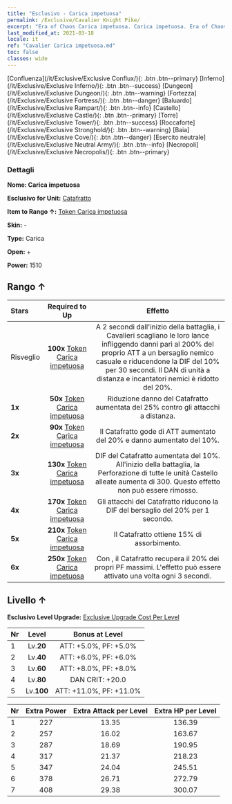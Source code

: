 ```yaml
---
title: "Esclusivo - Carica impetuosa"
permalink: /Exclusive/Cavalier Knight Pike/
excerpt: "Era of Chaos Carica impetuosa. Carica impetuosa. Era of Chaos Esclusivo Carica impetuosa. Catafratto Esclusivo."
last_modified_at: 2021-03-18
locale: it
ref: "Cavalier Carica impetuosa.md"
toc: false
classes: wide
---
```

 [Confluenza](/it/Exclusive/Exclusive Conflux/){: .btn .btn--primary} [Inferno](/it/Exclusive/Exclusive Inferno/){: .btn .btn--success} [Dungeon](/it/Exclusive/Exclusive Dungeon/){: .btn .btn--warning} [Fortezza](/it/Exclusive/Exclusive Fortress/){: .btn .btn--danger} [Baluardo](/it/Exclusive/Exclusive Rampart/){: .btn .btn--info} [Castello](/it/Exclusive/Exclusive Castle/){: .btn .btn--primary} [Torre](/it/Exclusive/Exclusive Tower/){: .btn .btn--success} [Roccaforte](/it/Exclusive/Exclusive Stronghold/){: .btn .btn--warning} [Baia](/it/Exclusive/Exclusive Cove/){: .btn .btn--danger} [Esercito neutrale](/it/Exclusive/Exclusive Neutral Army/){: .btn .btn--info} [Necropoli](/it/Exclusive/Exclusive Necropolis/){: .btn .btn--primary} 

### Dettagli
 **Nome: Carica impetuosa** 

 **Esclusivo for Unit:** [Catafratto](/it/units/Cavalier/) 

 **Item to Rango ↑:** [Token Carica impetuosa](/it/Items/con_916/)

 **Skin:** -

 **Type:** Carica

 **Open:** +

 **Power:** 1510

## Rango ↑

  |     Stars    |  Required to Up | Effetto |
  |:-------------|:---------------:|:---------------:|
  |  Risveglio  | **100x** [Token Carica impetuosa](/it/Items/con_916/) | <Giavellotto paralizzante> A 2 secondi dall'inizio della battaglia, i Cavalieri scagliano le loro lance infliggendo danni pari al 200% del proprio ATT a un bersaglio nemico casuale e riducendone la DIF del 10% per 30 secondi. Il DAN di unità a distanza e incantatori nemici è ridotto del 20%. |
  | **1x** <i class="fas fa-star"/> | **50x** [Token Carica impetuosa](/it/Items/con_916/) | Riduzione danno del Catafratto aumentata del 25% contro gli attacchi a distanza. |
  | **2x** <i class="fas fa-star"/> | **90x** [Token Carica impetuosa](/it/Items/con_916/) | Il Catafratto gode di ATT aumentato del 20% e danno aumentato del 10%. |
  | **3x** <i class="fas fa-star"/> | **130x** [Token Carica impetuosa](/it/Items/con_916/) | DIF del Catafratto aumentata del 10%. All'inizio della battaglia, la Perforazione di tutte le unità Castello alleate aumenta di 300. Questo effetto non può essere rimosso. |
  | **4x** <i class="fas fa-star"/> | **170x** [Token Carica impetuosa](/it/Items/con_916/) | Gli attacchi del Catafratto riducono la DIF del bersaglio del 20% per 1 secondo. |
  | **5x** <i class="fas fa-star"/> | **210x** [Token Carica impetuosa](/it/Items/con_916/) | Il Catafratto ottiene 15% di assorbimento. |
  | **6x** <i class="fas fa-star"/> | **250x** [Token Carica impetuosa](/it/Items/con_916/) | Con <Morale alto>, il Catafratto recupera il 20% dei propri PF massimi. L'effetto può essere attivato una volta ogni 3 secondi. |


## Livello ↑
 **Esclusivo Level Upgrade:** [Exclusive Upgrade Cost Per Level](/Exclusive/ExclusiveUpgradeCostPerLevel/)

  |  Nr  |   Level  | Bonus at Level |
  |:-----|:--------:|:--------------:|
  | 1 | Lv.**20** | ATT: +5.0%, PF: +5.0% |
  | 2 | Lv.**40** | ATT: +6.0%, PF: +6.0% |
  | 3 | Lv.**60** | ATT: +8.0%, PF: +8.0% |
  | 4 | Lv.**80** | DAN CRIT: +20.0 |
  | 5 | Lv.**100** | ATT: +11.0%, PF: +11.0% |


  |  Nr  |  Extra Power | Extra Attack per Level | Extra HP per Level |
  |:-----|:--------:|:--------:|:--------:|
  | 1 | 227 | 13.35 | 136.39 |
  | 2 | 257 | 16.02 | 163.67 |
  | 3 | 287 | 18.69 | 190.95 |
  | 4 | 317 | 21.37 | 218.23 |
  | 5 | 347 | 24.04 | 245.51 |
  | 6 | 378 | 26.71 | 272.79 |
  | 7 | 408 | 29.38 | 300.07 |



